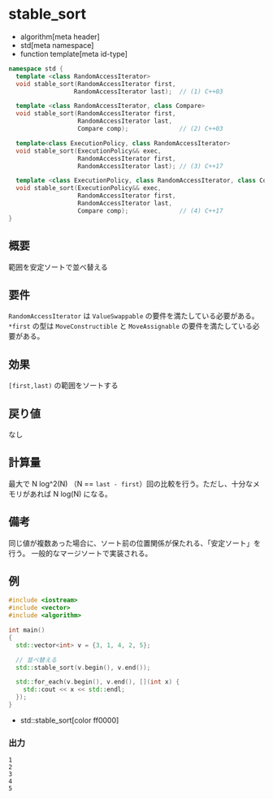 # stable_sort
* algorithm[meta header]
* std[meta namespace]
* function template[meta id-type]

```cpp
namespace std {
  template <class RandomAccessIterator>
  void stable_sort(RandomAccessIterator first,
                  RandomAccessIterator last);  // (1) C++03

  template <class RandomAccessIterator, class Compare>
  void stable_sort(RandomAccessIterator first,
                   RandomAccessIterator last,
                   Compare comp);              // (2) C++03

  template<class ExecutionPolicy, class RandomAccessIterator>
  void stable_sort(ExecutionPolicy&& exec,
                   RandomAccessIterator first,
                   RandomAccessIterator last); // (3) C++17

  template <class ExecutionPolicy, class RandomAccessIterator, class Compare>
  void stable_sort(ExecutionPolicy&& exec,
                   RandomAccessIterator first,
                   RandomAccessIterator last,
                   Compare comp);              // (4) C++17
}
```

## 概要
範囲を安定ソートで並べ替える


## 要件
`RandomAccessIterator` は `ValueSwappable` の要件を満たしている必要がある。`*first` の型は `MoveConstructible` と `MoveAssignable` の要件を満たしている必要がある。


## 効果
`[first,last)` の範囲をソートする


## 戻り値
なし


## 計算量
最大で N log^2(N) （N == `last - first`）回の比較を行う。ただし、十分なメモリがあれば N log(N) になる。


## 備考
同じ値が複数あった場合に、ソート前の位置関係が保たれる、「安定ソート」を行う。
一般的なマージソートで実装される。


## 例
```cpp example
#include <iostream>
#include <vector>
#include <algorithm>

int main()
{
  std::vector<int> v = {3, 1, 4, 2, 5};

  // 並べ替える
  std::stable_sort(v.begin(), v.end());

  std::for_each(v.begin(), v.end(), [](int x) {
    std::cout << x << std::endl;
  });
}
```
* std::stable_sort[color ff0000]

### 出力
```
1
2
3
4
5
```

